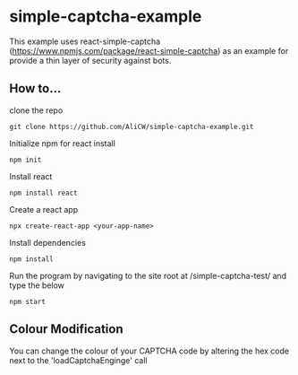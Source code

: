 # simple-captcha-example

This example uses react-simple-captcha (https://www.npmjs.com/package/react-simple-captcha) as an example for provide a thin layer of security against bots.

## How to...

clone the repo

    git clone https://github.com/AliCW/simple-captcha-example.git

Initialize npm for react install

    npm init

Install react

    npm install react

Create a react app

    npx create-react-app <your-app-name>

Install dependencies

    npm install

Run the program by navigating to the site root at /simple-captcha-test/ and type the below

    npm start

## Colour Modification

You can change the colour of your CAPTCHA code by altering the hex code next to the 'loadCaptchaEnginge' call

